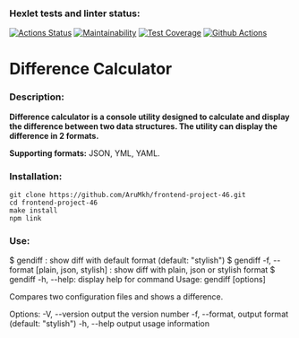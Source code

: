 ### Hexlet tests and linter status:
[![Actions Status](https://github.com/AruMkh/frontend-project-46/workflows/hexlet-check/badge.svg)](https://github.com/AruMkh/frontend-project-46/actions)
[![Maintainability](https://api.codeclimate.com/v1/badges/41f42f0bf1b2e63d4c0c/maintainability)](https://codeclimate.com/github/AruMkh/frontend-project-46/maintainability)
[![Test Coverage](https://api.codeclimate.com/v1/badges/41f42f0bf1b2e63d4c0c/test_coverage)](https://codeclimate.com/github/AruMkh/frontend-project-46/test_coverage)
[![Github Actions](https://github.com/AruMkh/frontend-project-46/actions/workflows/steps.yml/badge.svg)]()

# Difference Calculator
### Description:

**Difference calculator is a console utility designed to calculate and display the difference between two data structures. The utility can display the difference in 2 formats.**

**Supporting formats:** JSON, YML, YAML.

### Installation:
    git clone https://github.com/AruMkh/frontend-project-46.git
    cd frontend-project-46
    make install
    npm link

### Use:
$ gendiff <filepath1> <filepath2>: show diff with default format (default: "stylish")
$ gendiff -f, --format [plain, json, stylish] <filepath1> <filepath2>: show diff with plain, json or stylish format
$ gendiff -h, --help: display help for command
   Usage: gendiff [options] <filepath1> <filepath2>

   Compares two configuration files and shows a difference.

   Options:
     -V, --version         output the version number
     -f, --format, <type>  output format (default: "stylish")
     -h, --help            output usage information
